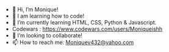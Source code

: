 - 👋 Hi, I’m Monique!
- 👀 I am learning how to code!
- 🌱 I’m currently learning HTML, CSS, Python & Javascript.
- Codewars : https://www.codewars.com/users/Moniqueishh
- 💞️ I’m looking to collaborate!
- 📫 How to reach me: Moniquev432@yahoo.com

<!---
Moniqueishh/Moniqueishh is a ✨ special ✨ repository because its `README.md` (this file) appears on your GitHub profile.
You can click the Preview link to take a look at your changes.
--->
